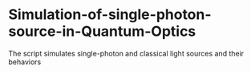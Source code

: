 # Simulation-of-single-photon-source-in-Quantum-Optics
The script simulates single-photon and classical light sources and their behaviors

